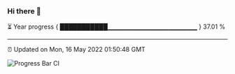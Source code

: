 ### Hi there 👋

⏳ Year progress { ███████████▁▁▁▁▁▁▁▁▁▁▁▁▁▁▁▁▁▁▁ } 37.01 %

---

⏰ Updated on Mon, 16 May 2022 01:50:48 GMT

![Progress Bar CI](https://github.com/ZhaoGui/ZhaoGui/workflows/Progress%20Bar%20CI/badge.svg)
